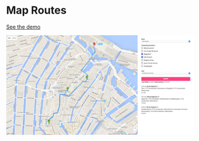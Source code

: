 # Map Routes

[See the demo](http://natos.github.io/map-routes/)

![Screenshot](map-routes-demo.png)